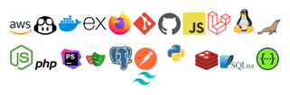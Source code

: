 <p align="center">
    <img src="aws.svg" width="40px" style="display:inline"  />
    <img src="copilot.svg" width="40px" style="display:inline"  />
    <img src="docker.svg" width="40px" style="display:inline"  />
    <img src="expressjs.svg" width="40px" />
    <img src="firefox.svg" width="40px" /> 
    <img src="git.svg" width="40px" />
    <img src="github.svg" width="40px" />
    <img src="javascript.svg" width="40px" />
    <img src="laravel.svg" width="40px" />
    <img src="linux.svg" width="40px" />
    <img src="mariadb.svg" width="40px" />
    <img src="nodejs.svg" width="40px" />
    <img src="php.svg" width="40px" />
    <img src="phpstorm.svg" width="40px" />
    <img src="playwright.svg" width="40px" />
    <img src="postgresql.svg" width="40px" />
    <img src="postman.svg" width="40px" />
    <img src="python.svg" width="60px" />
    <img src="redis.svg" width="40px" />
    <img src="sqlite.svg" width="60px" />
    <img src="swagger.svg" width="40px" />
    <img src="tailwindcss.svg" width="40px" />
</p>